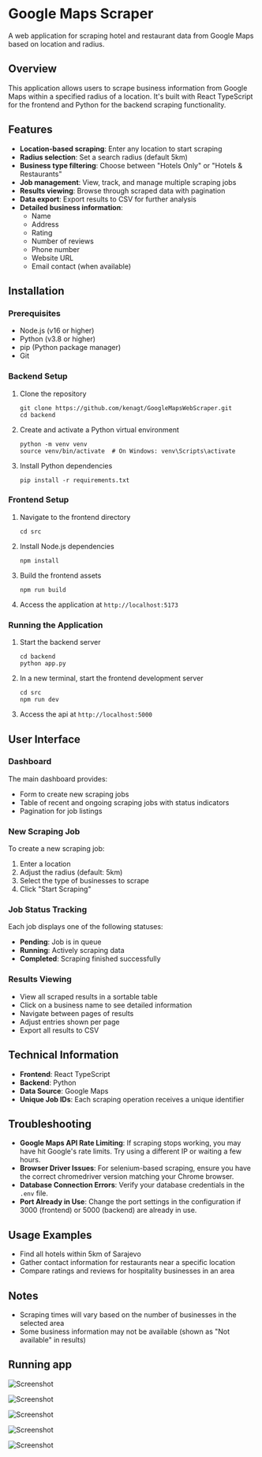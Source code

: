 # Google Maps Scraper

A web application for scraping hotel and restaurant data from Google Maps based on location and radius.

## Overview

This application allows users to scrape business information from Google Maps within a specified radius of a location. It's built with React TypeScript for the frontend and Python for the backend scraping functionality.

## Features

- **Location-based scraping**: Enter any location to start scraping
- **Radius selection**: Set a search radius (default 5km)
- **Business type filtering**: Choose between "Hotels Only" or "Hotels & Restaurants"
- **Job management**: View, track, and manage multiple scraping jobs
- **Results viewing**: Browse through scraped data with pagination
- **Data export**: Export results to CSV for further analysis
- **Detailed business information**:
  - Name
  - Address
  - Rating
  - Number of reviews
  - Phone number
  - Website URL
  - Email contact (when available)

## Installation

### Prerequisites
- Node.js (v16 or higher)
- Python (v3.8 or higher)
- pip (Python package manager)
- Git

### Backend Setup
1. Clone the repository
   ```
   git clone https://github.com/kenagt/GoogleMapsWebScraper.git
   cd backend
   ```

2. Create and activate a Python virtual environment
   ```
   python -m venv venv
   source venv/bin/activate  # On Windows: venv\Scripts\activate
   ```

3. Install Python dependencies
   ```
   pip install -r requirements.txt
   ```

### Frontend Setup
1. Navigate to the frontend directory
   ```
   cd src
   ```

2. Install Node.js dependencies
   ```
   npm install
   ```

3. Build the frontend assets
   ```
   npm run build
   ```

4. Access the application at `http://localhost:5173`

### Running the Application
1. Start the backend server
   ```
   cd backend
   python app.py
   ```

2. In a new terminal, start the frontend development server
   ```
   cd src
   npm run dev
   ```

3. Access the api at `http://localhost:5000`

## User Interface

### Dashboard

The main dashboard provides:
- Form to create new scraping jobs
- Table of recent and ongoing scraping jobs with status indicators
- Pagination for job listings

### New Scraping Job

To create a new scraping job:
1. Enter a location
2. Adjust the radius (default: 5km)
3. Select the type of businesses to scrape
4. Click "Start Scraping"

### Job Status Tracking

Each job displays one of the following statuses:
- **Pending**: Job is in queue
- **Running**: Actively scraping data
- **Completed**: Scraping finished successfully

### Results Viewing

- View all scraped results in a sortable table
- Click on a business name to see detailed information
- Navigate between pages of results
- Adjust entries shown per page
- Export all results to CSV

## Technical Information

- **Frontend**: React TypeScript
- **Backend**: Python
- **Data Source**: Google Maps
- **Unique Job IDs**: Each scraping operation receives a unique identifier

## Troubleshooting

- **Google Maps API Rate Limiting**: If scraping stops working, you may have hit Google's rate limits. Try using a different IP or waiting a few hours.
- **Browser Driver Issues**: For selenium-based scraping, ensure you have the correct chromedriver version matching your Chrome browser.
- **Database Connection Errors**: Verify your database credentials in the `.env` file.
- **Port Already in Use**: Change the port settings in the configuration if 3000 (frontend) or 5000 (backend) are already in use.

## Usage Examples

- Find all hotels within 5km of Sarajevo
- Gather contact information for restaurants near a specific location
- Compare ratings and reviews for hospitality businesses in an area

## Notes

- Scraping times will vary based on the number of businesses in the selected area
- Some business information may not be available (shown as "Not available" in results)


## Running app

![Screenshot](screenshots/1.png)

![Screenshot](screenshots/2.png)

![Screenshot](screenshots/3.png)

![Screenshot](screenshots/4.png)

![Screenshot](screenshots/5.png)
